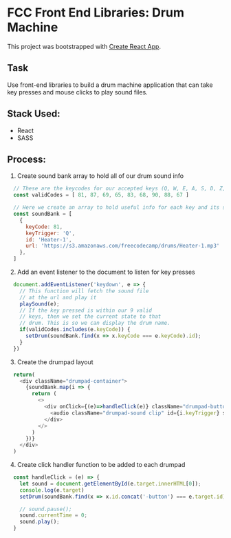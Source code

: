 # FCC Front End Libraries: Drum Machine

This project was bootstrapped with [Create React App](https://github.com/facebook/create-react-app).

## Task
Use front-end libraries to build a drum machine application that can take key presses and mouse clicks to play sound files.

## Stack Used:
 - React
 - SASS

## Process:
1. Create sound bank array to hold all of our drum sound info
```js
  // These are the keycodes for our accepted keys (Q, W, E, A, S, D, Z, X, C)
  const validCodes = [ 81, 87, 69, 65, 83, 68, 90, 88, 67 ]

  // Here we create an array to hold useful info for each key and its sound file
  const soundBank = [
    {
      keyCode: 81,
      keyTrigger: 'Q',
      id: 'Heater-1',
      url: 'https://s3.amazonaws.com/freecodecamp/drums/Heater-1.mp3'
    },
  ]
```

2. Add an event listener to the document to listen for key presses
```js
  document.addEventListener('keydown', e => {
    // This function will fetch the sound file
    // at the url and play it
    playSound(e);
    // If the key pressed is within our 9 valid
    // keys, then we set the current state to that
    // drum. This is so we can display the drum name.
    if(validCodes.includes(e.keyCode)) {
      setDrum(soundBank.find(x => x.keyCode === e.keyCode).id);
    }
  })
```

3. Create the drumpad layout
```js
  return(
    <div className="drumpad-container">
      {soundBank.map(i => {
        return (
          <>
            <div onClick={(e)=>handleClick(e)} className="drumpad-button drum-pad" id={i.id+'-button'}>{i.keyTrigger}
              <audio className="drumpad-sound clip" id={i.keyTrigger} src={i.url} volume={volume} />
            </div>
          </>
        )
      })}
    </div>
  )
```

4. Create click handler function to be added to each drumpad
```js
  const handleClick = (e) => {
    let sound = document.getElementById(e.target.innerHTML[0]);
    console.log(e.target)
    setDrum(soundBank.find(x => x.id.concat('-button') === e.target.id).id);

    // sound.pause();
    sound.currentTime = 0;
    sound.play();
  }
```